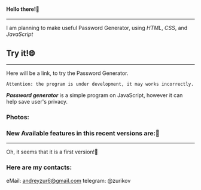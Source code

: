 #### Hello there!👋
***
I am planning to make useful Password Generator, using *HTML*, *CSS*, and *JavaScript*

## Try it!🌐
***
Here will be a link, to try the Password Generator.

```Attention: the program is under development, it may works incorrectly.```

**_Password generator_** is a simple program on JavaScript, however it can help save user's privacy.

### Photos:


### New Available features in this recent versions are:📢
***
Oh, it seems that it is a first version!🥳





### Here are my contacts:
eMail: andreyzur6@gmail.com
telegram: @zurikov


